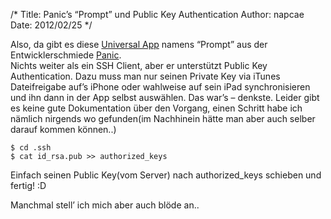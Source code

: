 /*
Title: Panic&#8217;s &#8220;Prompt&#8221; und Public Key Authentication
Author: napcae
Date: 2012/02/25
*/

Also, da gibt es diese [Universal App][1] namens “Prompt” aus der Entwicklerschmiede [Panic][2].  
Nichts weiter als ein SSH Client, aber er unterstützt Public Key Authentication. Dazu muss man nur seinen Private Key via iTunes Dateifreigabe auf’s iPhone oder wahlweise auf sein iPad synchronisieren und ihn dann in der App selbst auswählen. Das war’s – denkste. Leider gibt es keine gute Dokumentation über den Vorgang, einen Schritt habe ich nämlich nirgends wo gefunden(im Nachhinein hätte man aber auch selber darauf kommen können..)  

	$ cd .ssh
	$ cat id_rsa.pub >> authorized_keys

Einfach seinen Public Key(vom Server) nach authorized_keys schieben und fertig! :D

Manchmal stell’ ich mich aber auch blöde an..

 [1]: http://itunes.apple.com/us/app/prompt/id421507115?mt=8 "Universal App"
 [2]: http://www.panic.com/